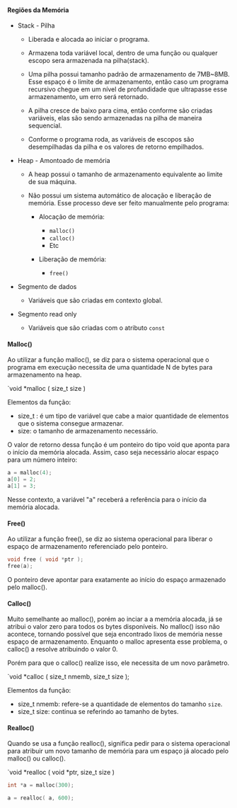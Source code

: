 #### Regiões da Memória

- Stack -  Pilha

	- Liberada e alocada ao iniciar o programa.
	
	- Armazena toda variável local, dentro de uma função ou qualquer escopo sera armazenada na pilha(stack).
	
	- Uma pilha possui tamanho padrão de armazenamento de 7MB~8MB. Esse espaço é o limite de armazenamento, então caso um programa recursivo chegue em um nível de profundidade que ultrapasse esse armazenamento, um erro será retornado.
	
	- A pilha cresce de baixo para cima, então conforme são criadas variáveis, elas são sendo armazenadas na pilha de maneira sequencial.
	
	- Conforme o programa roda, as variáveis de escopos são desempilhadas da pilha e os valores de retorno empilhados.

- Heap - Amontoado de memória

	- A heap possui o tamanho de armazenamento equivalente ao limite de sua máquina.
	
	 - Não possui um sistema automático de alocação e liberação de memória. Esse processo deve ser feito manualmente pelo programa:
	 
		 - Alocação de memória:
			 - `malloc()`
			 - `calloc()`
			 - Etc
		
		- Liberação de memória:
			- `free()`

- Segmento de dados

	- Variáveis que são criadas em contexto global.

- Segmento read only

	- Variáveis que são criadas com o atributo `const`


#### Malloc()

Ao utilizar a função malloc(), se diz para o sistema operacional que o programa em execução necessita de uma quantidade N de bytes para armazenamento na heap.

`void *malloc ( size_t size )

Elementos da função:
- size_t : é um tipo de variável que cabe a maior quantidade de elementos que o sistema consegue armazenar.
- size: o tamanho de armazenamento necessário.

O valor de retorno dessa função é um ponteiro do tipo void que aponta para o início da memória alocada. Assim, caso seja necessário alocar espaço para um número inteiro:

```C
a = malloc(4);
a[0] = 2;
a[1] = 3;
```

Nesse contexto, a variável "a" receberá a referência para o início da memória alocada.
#### Free()

Ao utilizar a função free(), se diz ao sistema operacional para liberar o espaço de armazenamento referenciado pelo ponteiro.

```c
void free ( void *ptr );
free(a);
```

O ponteiro deve apontar para exatamente ao início do espaço armazenado pelo malloc().

#### Calloc()

Muito semelhante ao malloc(), porém ao inciar a a memória alocada, já se atribui o valor zero para todos os bytes disponíveis. No malloc() isso não acontece, tornando possível que seja encontrado lixos de memória nesse espaço de armazenamento. Enquanto o malloc apresenta esse problema, o calloc() a resolve atribuindo o valor 0.

Porém para que o calloc() realize isso, ele necessita de um novo parâmetro.

`void *calloc ( size_t nmemb, size_t size );

Elementos da função:
- size_t nmemb: refere-se a quantidade de elementos do tamanho `size`.
- size_t size: continua se referindo ao tamanho de bytes.

#### Realloc()

Quando se usa a função realloc(), significa pedir para o sistema operacional para atribuir um novo tamanho de memória para um espaço já alocado pelo malloc() ou calloc().

`void *realloc ( void *ptr, size_t size )

```C
int *a = malloc(300);

a = realloc( a, 600);
```
